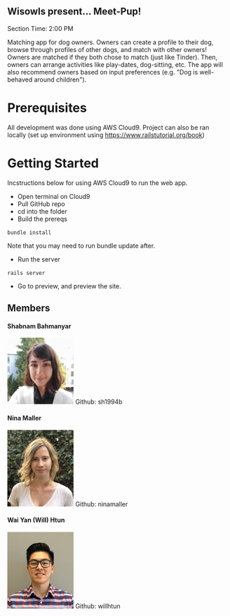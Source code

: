 ## Wisowls present... Meet-Pup!
Section Time: 2:00 PM

Matching app for dog owners. Owners can create a profile to their dog, browse through profiles of other dogs, and match with other owners! Owners are matched if they both chose to match (just like Tinder). Then, owners can arrange activities like play-dates, dog-sitting, etc. The app will also recommend owners based on input preferences (e.g. "Dog is well-behaved around children").

# Prerequisites
All development was done using AWS Cloud9. Project can also be ran locally (set up environment using https://www.railstutorial.org/book)

# Getting Started
Incstructions below for using AWS Cloud9 to run the web app.
- Open terminal on Cloud9
- Pull GitHub repo
- cd into the folder
- Build the prereqs
```
bundle install
```
Note that you may need to run bundle update after.
- Run the server
```
rails server
```
- Go to preview, and preview the site.

## Members

#### Shabnam Bahmanyar
<img src="https://github.com/scalableinternetservices/wisowls/blob/master/members_photos/IMG_Shab.jpg" alt="alt text" width=30%>  
Github: sh1994b

#### Nina Maller  
<img src="https://github.com/scalableinternetservices/wisowls/blob/master/members_photos/IMG_1920.jpg" alt="alt text" width=30%>  
Github: ninamaller

#### Wai Yan (Will) Htun
<img src="https://github.com/scalableinternetservices/wisowls/blob/master/members_photos/will_profile.jpg" alt="alt text" width=30%>  
Github: willhtun
